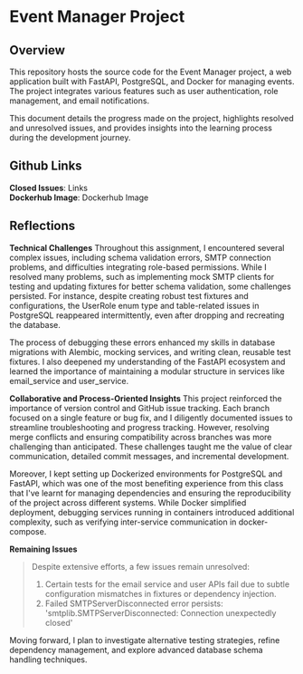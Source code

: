 # Event Manager Project

## Overview
This repository hosts the source code for the Event Manager project, a web application built with FastAPI, PostgreSQL, and Docker for managing events. The project integrates various features such as user authentication, role management, and email notifications.

This document details the progress made on the project, highlights resolved and unresolved issues, and provides insights into the learning process during the development journey.

## Github Links
**Closed Issues**: Links\
**Dockerhub Image**: Dockerhub Image


## Reflections

**Technical Challenges**
Throughout this assignment, I encountered several complex issues, including schema validation errors, SMTP connection problems, and difficulties integrating role-based permissions. While I resolved many problems, such as implementing mock SMTP clients for testing and updating fixtures for better schema validation, some challenges persisted. For instance, despite creating robust test fixtures and configurations, the UserRole enum type and table-related issues in PostgreSQL reappeared intermittently, even after dropping and recreating the database.

The process of debugging these errors enhanced my skills in database migrations with Alembic, mocking services, and writing clean, reusable test fixtures. I also deepened my understanding of the FastAPI ecosystem and learned the importance of maintaining a modular structure in services like email_service and user_service.

**Collaborative and Process-Oriented Insights**
This project reinforced the importance of version control and GitHub issue tracking. Each branch focused on a single feature or bug fix, and I diligently documented issues to streamline troubleshooting and progress tracking. However, resolving merge conflicts and ensuring compatibility across branches was more challenging than anticipated. These challenges taught me the value of clear communication, detailed commit messages, and incremental development.

Moreover, I kept setting up Dockerized environments for PostgreSQL and FastAPI, which was one of the most benefiting experience from this class that I've learnt for managing dependencies and ensuring the reproducibility of the project across different systems. While Docker simplified deployment, debugging services running in containers introduced additional complexity, such as verifying inter-service communication in docker-compose.

**Remaining Issues**
>Despite extensive efforts, a few issues remain unresolved:
>1. Certain tests for the email service and user APIs fail due to subtle configuration mismatches in fixtures or dependency injection.
>2. Failed SMTPServerDisconnected error persists: 'smtplib.SMTPServerDisconnected: Connection unexpectedly closed'

Moving forward, I plan to investigate alternative testing strategies, refine dependency management, and explore advanced database schema handling techniques.
